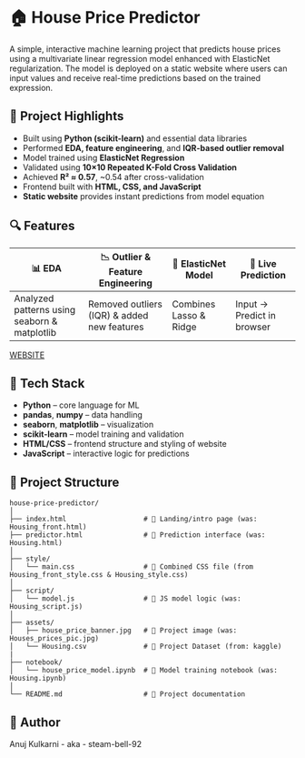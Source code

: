 # 🏠 House Price Predictor

A simple, interactive machine learning project that predicts house prices using a multivariate linear regression model enhanced with ElasticNet regularization. The model is deployed on a static website where users can input values and receive real-time predictions based on the trained expression.

## 📌 Project Highlights

- Built using **Python (scikit-learn)** and essential data libraries
- Performed **EDA, feature engineering**, and **IQR-based outlier removal**
- Model trained using **ElasticNet Regression**
- Validated using **10×10 Repeated K-Fold Cross Validation**
- Achieved **R² ≈ 0.57**, ~0.54 after cross-validation
- Frontend built with **HTML, CSS, and JavaScript**
- **Static website** provides instant predictions from model equation

## 🔍 Features

| 📊 EDA | 📉 Outlier & Feature Engineering | 🧠 ElasticNet Model | 🚀 Live Prediction |
|-------|------------------------------|-------------------|-----------------|
| Analyzed patterns using seaborn & matplotlib | Removed outliers (IQR) & added new features | Combines Lasso & Ridge | Input → Predict in browser |

<a href='https://steam-bell-92.github.io/House-Price-Prediction/Housing_front.html'>WEBSITE</a>

## 🧰 Tech Stack

- **Python** – core language for ML
- **pandas**, **numpy** – data handling
- **seaborn**, **matplotlib** – visualization
- **scikit-learn** – model training and validation
- **HTML/CSS** – frontend structure and styling of website
- **JavaScript** – interactive logic for predictions

## 📁 Project Structure

```
house-price-predictor/
│
├── index.html                   # 🔹 Landing/intro page (was: Housing_front.html)
├── predictor.html               # 🔹 Prediction interface (was: Housing.html)
│
├── style/
│   └── main.css                 # 🔹 Combined CSS file (from Housing_front_style.css & Housing_style.css)
│
├── script/
│   └── model.js                 # 🔹 JS model logic (was: Housing_script.js)
│
├── assets/
│   ├── house_price_banner.jpg   # 🔹 Project image (was: Houses_prices_pic.jpg)                    
│   └── Housing.csv              # 🔹 Project Dataset (from: kaggle)    
|
├── notebook/
│   └── house_price_model.ipynb  # 🔹 Model training notebook (was: Housing.ipynb)
│
└── README.md                    # 🔹 Project documentation
```

## 👤 Author
Anuj Kulkarni - aka - steam-bell-92
